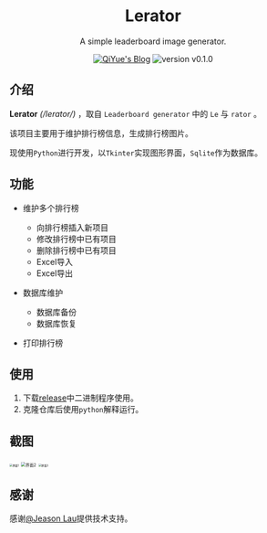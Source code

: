 <p align="center">
  <h1 align="center">Lerator</h1>
  <p align="center">A simple leaderboard image generator.<p>
  <p align="center">
    <a href="https://blog.qiyuex.top/about/"><img src="https://img.shields.io/badge/MADE--BY-Ray-blue?style=flat-square" alt="QiYue's Blog"></a>
    <img src="https://img.shields.io/badge/VRESION-v0.1.0-critical?style=flat-square" alt="version v0.1.0">
  </p>
</p>




## 介绍

**Lerator** *(/lerator/)* ，取自 `Leaderboard generator` 中的 `Le` 与  `rator` 。

该项目主要用于维护排行榜信息，生成排行榜图片。

现使用`Python`进行开发，以`Tkinter`实现图形界面，`Sqlite`作为数据库。

## 功能

+ 维护多个排行榜
  + 向排行榜插入新项目
  + 修改排行榜中已有项目
  + 删除排行榜中已有项目
  + Excel导入
  + Excel导出

+ 数据库维护
  + 数据库备份
  + 数据库恢复
+ 打印排行榜

## 使用

1. 下载[release](https://github.com/Ray-Keiyaku/Lerator/releases)中二进制程序使用。
2. 克隆仓库后使用`python`解释运行。

## 截图

<img src="https://i.loli.net/2020/07/29/TWfUSNIxhOPzuLy.png" alt="界面1" style="zoom:33%;" />

<img src="https://i.loli.net/2020/07/29/S61DGkmNUCbPAut.png" alt="界面2" style="zoom:50%;" />

<img src="https://i.loli.net/2020/07/29/6V28yQj5nomkGhB.png" alt="界面3" style="zoom:33%;" />

## 感谢

感谢[@Jeason Lau](https://github.com/amtoaer)提供技术支持。